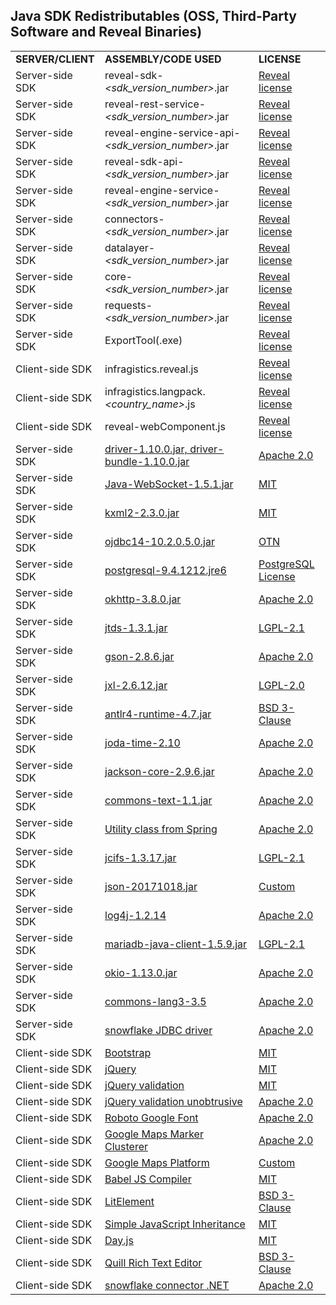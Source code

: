 ## Java SDK Redistributables (OSS, Third-Party Software and Reveal Binaries)

|              |                                                                                                               |                                                                                                            |
| ------------ | ------------------------------------------------------------------------------------------------------------- | ---------------------------------------------------------------------------------------------------------- |
| **SERVER/CLIENT** | **ASSEMBLY/CODE USED**                                                                                                 | **LICENSE**                                                                                                |
| Server-side SDK | reveal-sdk-*<sdk_version_number>*.jar | [Reveal license](https://www.revealbi.io/terms-of-use) |
| Server-side SDK | reveal-rest-service-*<sdk_version_number>*.jar | [Reveal license](https://www.revealbi.io/terms-of-use) |
| Server-side SDK | reveal-engine-service-api-*<sdk_version_number>*.jar | [Reveal license](https://www.revealbi.io/terms-of-use) |
| Server-side SDK| reveal-sdk-api-*<sdk_version_number>*.jar | [Reveal license](https://www.revealbi.io/terms-of-use) |
| Server-side SDK | reveal-engine-service-*<sdk_version_number>*.jar | [Reveal license](https://www.revealbi.io/terms-of-use) |
| Server-side SDK | connectors-*<sdk_version_number>*.jar | [Reveal license](https://www.revealbi.io/terms-of-use) |
| Server-side SDK | datalayer-*<sdk_version_number>*.jar | [Reveal license](https://www.revealbi.io/terms-of-use) |
| Server-side SDK | core-*<sdk_version_number>*.jar | [Reveal license](https://www.revealbi.io/terms-of-use) |
| Server-side SDK | requests-*<sdk_version_number>*.jar | [Reveal license](https://www.revealbi.io/terms-of-use) |
| Server-side SDK | ExportTool(.exe) | [Reveal license](https://www.revealbi.io/terms-of-use) |
| Client-side SDK | infragistics.reveal.js | [Reveal license](https://www.revealbi.io/terms-of-use) |
| Client-side SDK | infragistics.langpack.*<country_name>*.js | [Reveal license](https://www.revealbi.io/terms-of-use) |
| Client-side SDK | reveal-webComponent.js | [Reveal license](https://www.revealbi.io/terms-of-use) |
| Server-side SDK | [driver-1.10.0.jar, driver-bundle-1.10.0.jar](https://github.com/microsoft/playwright-java) | [Apache 2.0](https://github.com/microsoft/playwright-java/blob/master/LICENSE) |
| Server-side SDK | [Java-WebSocket-1.5.1.jar](https://github.com/TooTallNate/Java-WebSocket) | [MIT](https://github.com/TooTallNate/Java-WebSocket/blob/master/LICENSE) |
| Server-side SDK | [kxml2-2.3.0.jar](https://github.com/stefanhaustein/kxml2) | [MIT](https://github.com/stefanhaustein/kxml2/blob/master/license.txt) |
| Server-side SDK | [ojdbc14-10.2.0.5.0.jar](https://mvnrepository.com/artifact/com.oracle/ojdbc14) | [OTN](https://www.oracle.com/downloads/licenses/distribution-license.html) |
| Server-side SDK | [postgresql-9.4.1212.jre6](https://www.postgresql.org/download/) | [PostgreSQL License](https://github.com/npgsql/npgsql/blob/master/LICENSE) |
| Server-side SDK  | [okhttp-3.8.0.jar](https://github.com/square/okhttp) | [Apache 2.0](https://github.com/square/okhttp/blob/master/LICENSE.txt) |
| Server-side SDK | [jtds-1.3.1.jar](http://jtds.sourceforge.net/) | [LGPL-2.1](http://jtds.sourceforge.net/license.html) |
| Server-side SDK | [gson-2.8.6.jar](https://github.com/google/gson) | [Apache 2.0](https://github.com/google/gson/blob/master/LICENSE) |
| Server-side SDK | [jxl-2.6.12.jar](https://sourceforge.net/projects/jexcelapi/) | [LGPL-2.0](https://www.gnu.org/licenses/old-licenses/lgpl-2.0.html) |
| Server-side SDK | [antlr4-runtime-4.7.jar](https://www.antlr.org/download.html) | [BSD 3-Clause](https://www.antlr.org/license.html) |
| Server-side SDK | [joda-time-2.10](https://www.joda.org/joda-time) | [Apache 2.0](https://www.joda.org/joda-time/licenses.html) |
| Server-side SDK  | [jackson-core-2.9.6.jar](https://github.com/FasterXML/jackson-core) | [Apache 2.0](https://github.com/FasterXML/jackson-core/blob/2.13/LICENSE) |
| Server-side SDK | [commons-text-1.1.jar](http://commons.apache.org/proper/commons-text/) | [Apache 2.0](https://www.apache.org/licenses/LICENSE-2.0) |
| Server-side SDK | [Utility class from Spring](https://github.com/spring-projects/spring-framework) | [Apache 2.0](https://github.com/spring-projects/spring-framework/blob/main/LICENSE.txt) |
| Server-side SDK | [jcifs-1.3.17.jar](https://www.jcifs.org/) | [LGPL-2.1](https://www.gnu.org/licenses/old-licenses/lgpl-2.1.txt) |
| Server-side SDK | [json-20171018.jar](https://github.com/stleary/JSON-java) | [Custom](https://github.com/stleary/JSON-java/blob/master/LICENSE) |
| Server-side SDK | [log4j-1.2.14](http://logging.apache.org/log4j/1.2/) | [Apache 2.0](https://www.apache.org/licenses/LICENSE-2.0) |
| Server-side SDK | [mariadb-java-client-1.5.9.jar](https://github.com/mariadb-corporation/mariadb-connector-j) | [LGPL-2.1](https://github.com/mariadb-corporation/mariadb-connector-j/blob/master/LICENSE) |
| Server-side SDK | [okio-1.13.0.jar](https://github.com/square/okio) | [Apache 2.0](https://github.com/square/okio/blob/master/LICENSE.txt) |
| Server-side SDK | [commons-lang3-3.5](http://projects.apache.org/projects/commons_lang.html) | [Apache 2.0](https://www.apache.org/licenses/LICENSE-2.0) |
| Server-side SDK | [snowflake JDBC driver](https://github.com/snowflakedb/snowflake-jdbc/) | [Apache 2.0](https://github.com/snowflakedb/snowflake-jdbc/blob/master/LICENSE.txt) |
| Client-side SDK | [Bootstrap](https://github.com/twbs/bootstrap) | [MIT](https://github.com/twbs/bootstrap/blob/main/LICENSE)  |
| Client-side SDK | [jQuery](https://jquery.org/license/) | [MIT](https://opensource.org/licenses/mit-license.html)  |
| Client-side SDK | [jQuery validation](https://github.com/jquery-validation) | [MIT](https://github.com/jquery-validation/jquery-validation/blob/master/LICENSE.md) |
| Client-side SDK | [jQuery validation unobtrusive](https://github.com/aspnet/jquery-validation-unobtrusive/) | [Apache 2.0](https://github.com/aspnet/jquery-validation-unobtrusive/blob/main/LICENSE.txt)  |
| Client-side SDK | [Roboto Google Font](https://fonts.google.com/specimen/Roboto) | [Apache 2.0](https://fonts.google.com/specimen/Roboto#license)  |
| Client-side SDK | [Google Maps Marker Clusterer](https://github.com/googlemaps/js-marker-clusterer) | [Apache 2.0](https://github.com/googlearchive/js-marker-clusterer/blob/gh-pages/LICENSE)  |
| Client-side SDK | [Google Maps Platform](https://developers.google.com/maps/documentation) | [Custom](https://cloud.google.com/maps-platform/terms)  |
| Client-side SDK | [Babel JS Compiler](https://github.com/babel/babel) | [MIT](https://github.com/babel/babel/blob/main/LICENSE)  |
| Client-side SDK | [LitElement](https://github.com/Polymer/lit-element) | [BSD 3-Clause](https://github.com/lit/lit-element/blob/master/LICENSE)  |
| Client-side SDK | [Simple JavaScript Inheritance](https://johnresig.com/blog/simple-javascript-inheritance/) | [MIT](https://opensource.org/licenses/mit-license.html)  |
| Client-side SDK | [Day.js](https://www.npmjs.com/package/dayjs) | [MIT](https://github.com/iamkun/dayjs/blob/HEAD/LICENSE)  |
| Client-side SDK | [Quill Rich Text Editor](https://quilljs.com/) | [BSD 3-Clause](https://github.com/quilljs/quill/blob/develop/LICENSE)  |
| Client-side SDK | [snowflake connector .NET](https://github.com/snowflakedb/snowflake-connector-net) | [Apache 2.0](https://github.com/snowflakedb/snowflake-connector-net/blob/master/LICENSE)